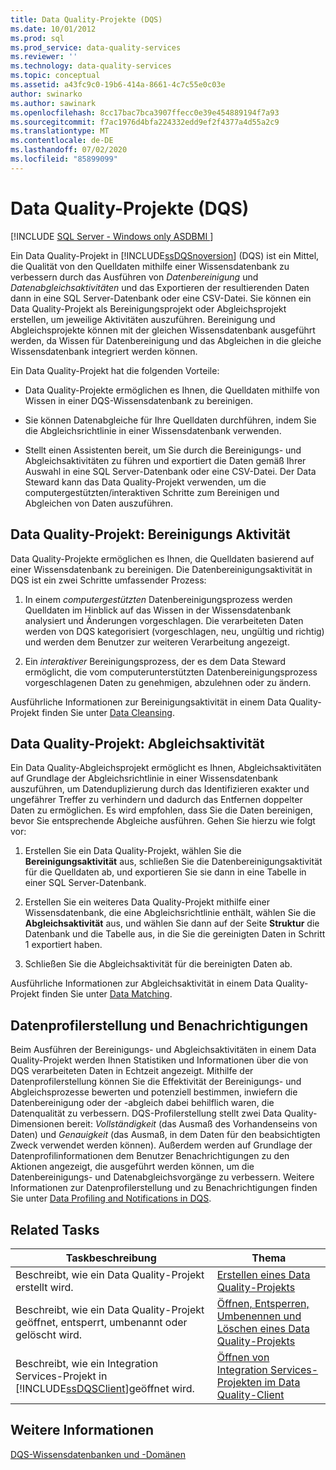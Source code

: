```yaml
---
title: Data Quality-Projekte (DQS)
ms.date: 10/01/2012
ms.prod: sql
ms.prod_service: data-quality-services
ms.reviewer: ''
ms.technology: data-quality-services
ms.topic: conceptual
ms.assetid: a43fc9c0-19b6-414a-8661-4c7c55e0c03e
author: swinarko
ms.author: sawinark
ms.openlocfilehash: 8cc17bac7bca3907ffecc0e39e454889194f7a93
ms.sourcegitcommit: f7ac1976d4bfa224332edd9ef2f4377a4d55a2c9
ms.translationtype: MT
ms.contentlocale: de-DE
ms.lasthandoff: 07/02/2020
ms.locfileid: "85899099"
---
```

# <a name="data-quality-projects-dqs"></a>Data Quality-Projekte (DQS)

[!INCLUDE [SQL Server - Windows only ASDBMI  ](../includes/applies-to-version/sqlserver.md)]

  Ein Data Quality-Projekt in [!INCLUDE[ssDQSnoversion](../includes/ssdqsnoversion-md.md)] (DQS) ist ein Mittel, die Qualität von den Quelldaten mithilfe einer Wissensdatenbank zu verbessern durch das Ausführen von *Datenbereinigung* und *Datenabgleichsaktivitäten* und das Exportieren der resultierenden Daten dann in eine SQL Server-Datenbank oder eine CSV-Datei. Sie können ein Data Quality-Projekt als Bereinigungsprojekt oder Abgleichsprojekt erstellen, um jeweilige Aktivitäten auszuführen. Bereinigung und Abgleichsprojekte können mit der gleichen Wissensdatenbank ausgeführt werden, da Wissen für Datenbereinigung und das Abgleichen in die gleiche Wissensdatenbank integriert werden können.  
  
 Ein Data Quality-Projekt hat die folgenden Vorteile:  
  
-   Data Quality-Projekte ermöglichen es Ihnen, die Quelldaten mithilfe von Wissen in einer DQS-Wissensdatenbank zu bereinigen.  
  
-   Sie können Datenabgleiche für Ihre Quelldaten durchführen, indem Sie die Abgleichsrichtlinie in einer Wissensdatenbank verwenden.  
  
-   Stellt einen Assistenten bereit, um Sie durch die Bereinigungs- und Abgleichsaktivitäten zu führen und exportiert die Daten gemäß Ihrer Auswahl in eine SQL Server-Datenbank oder eine CSV-Datei. Der Data Steward kann das Data Quality-Projekt verwenden, um die computergestützten/interaktiven Schritte zum Bereinigen und Abgleichen von Daten auszuführen.  
  
##  <a name="data-quality-project-cleansing-activity"></a><a name="Cleansing"></a>Data Quality-Projekt: Bereinigungs Aktivität  
 Data Quality-Projekte ermöglichen es Ihnen, die Quelldaten basierend auf einer Wissensdatenbank zu bereinigen. Die Datenbereinigungsaktivität in DQS ist ein zwei Schritte umfassender Prozess:  
  
1.  In einem *computergestützten* Datenbereinigungsprozess werden Quelldaten im Hinblick auf das Wissen in der Wissensdatenbank analysiert und Änderungen vorgeschlagen. Die verarbeiteten Daten werden von DQS kategorisiert (vorgeschlagen, neu, ungültig und richtig) und werden dem Benutzer zur weiteren Verarbeitung angezeigt.  
  
2.  Ein *interaktiver* Bereinigungsprozess, der es dem Data Steward ermöglicht, die vom computerunterstützten Datenbereinigungsprozess vorgeschlagenen Daten zu genehmigen, abzulehnen oder zu ändern.  
  
 Ausführliche Informationen zur Bereinigungsaktivität in einem Data Quality-Projekt finden Sie unter [Data Cleansing](../data-quality-services/data-cleansing.md).  
  
##  <a name="data-quality-project-matching-activity"></a><a name="Matching"></a> Data Quality-Projekt: Abgleichsaktivität  
 Ein Data Quality-Abgleichsprojekt ermöglicht es Ihnen, Abgleichsaktivitäten auf Grundlage der Abgleichsrichtlinie in einer Wissensdatenbank auszuführen, um Datenduplizierung durch das Identifizieren exakter und ungefährer Treffer zu verhindern und dadurch das Entfernen doppelter Daten zu ermöglichen. Es wird empfohlen, dass Sie die Daten bereinigen, bevor Sie entsprechende Abgleiche ausführen. Gehen Sie hierzu wie folgt vor:  
  
1.  Erstellen Sie ein Data Quality-Projekt, wählen Sie die **Bereinigungsaktivität** aus, schließen Sie die Datenbereinigungsaktivität für die Quelldaten ab, und exportieren Sie sie dann in eine Tabelle in einer SQL Server-Datenbank.  
  
2.  Erstellen Sie ein weiteres Data Quality-Projekt mithilfe einer Wissensdatenbank, die eine Abgleichsrichtlinie enthält, wählen Sie die **Abgleichsaktivität** aus, und wählen Sie dann auf der Seite **Struktur** die Datenbank und die Tabelle aus, in die Sie die gereinigten Daten in Schritt 1 exportiert haben.  
  
3.  Schließen Sie die Abgleichsaktivität für die bereinigten Daten ab.  
  
 Ausführliche Informationen zur Abgleichsaktivität in einem Data Quality-Projekt finden Sie unter [Data Matching](../data-quality-services/data-matching.md).  
  
##  <a name="data-profiling-and-notifications"></a><a name="ProfilingNotification"></a> Datenprofilerstellung und Benachrichtigungen  
 Beim Ausführen der Bereinigungs- und Abgleichsaktivitäten in einem Data Quality-Projekt werden Ihnen Statistiken und Informationen über die von DQS verarbeiteten Daten in Echtzeit angezeigt. Mithilfe der Datenprofilerstellung können Sie die Effektivität der Bereinigungs- und Abgleichsprozesse bewerten und potenziell bestimmen, inwiefern die Datenbereinigung oder der -abgleich dabei behilflich waren, die Datenqualität zu verbessern. DQS-Profilerstellung stellt zwei Data Quality-Dimensionen bereit: *Vollständigkeit* (das Ausmaß des Vorhandenseins von Daten) und *Genauigkeit* (das Ausmaß, in dem Daten für den beabsichtigten Zweck verwendet werden können). Außerdem werden auf Grundlage der Datenprofilinformationen dem Benutzer Benachrichtigungen zu den Aktionen angezeigt, die ausgeführt werden können, um die Datenbereinigungs- und Datenabgleichsvorgänge zu verbessern. Weitere Informationen zur Datenprofilerstellung und zu Benachrichtigungen finden Sie unter [Data Profiling and Notifications in DQS](../data-quality-services/data-profiling-and-notifications-in-dqs.md).  
  
## <a name="related-tasks"></a>Related Tasks  
  
|Taskbeschreibung|Thema|  
|----------------------|-----------|  
|Beschreibt, wie ein Data Quality-Projekt erstellt wird.|[Erstellen eines Data Quality-Projekts](../data-quality-services/create-a-data-quality-project.md)|  
|Beschreibt, wie ein Data Quality-Projekt geöffnet, entsperrt, umbenannt oder gelöscht wird.|[Öffnen, Entsperren, Umbenennen und Löschen eines Data Quality-Projekts](open-unlock-rename-and-delete-a-data-quality-project.md)|  
|Beschreibt, wie ein Integration Services-Projekt in [!INCLUDE[ssDQSClient](../includes/ssdqsclient-md.md)]geöffnet wird.|[Öffnen von Integration Services-Projekten im Data Quality-Client](../data-quality-services/open-integration-services-projects-in-data-quality-client.md)|  
  
## <a name="see-also"></a>Weitere Informationen  
 [DQS-Wissensdatenbanken und -Domänen](../data-quality-services/dqs-knowledge-bases-and-domains.md)  
  
  
